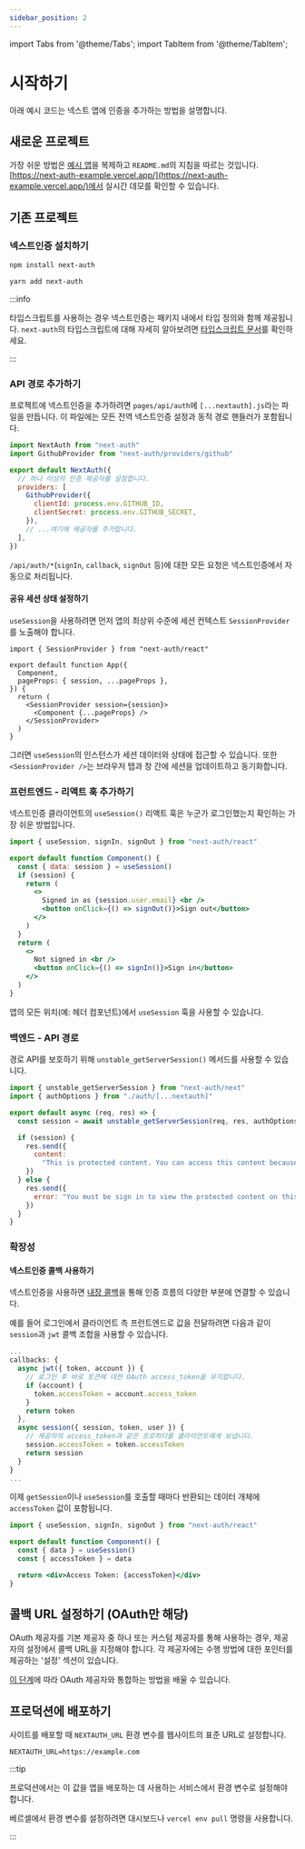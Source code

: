 ```yaml
---
sidebar_position: 2
---
```


import Tabs from '@theme/Tabs';
import TabItem from '@theme/TabItem';

# 시작하기

아래 예시 코드는 넥스트 앱에 인증을 추가하는 방법을 설명합니다.

## 새로운 프로젝트

가장 쉬운 방법은 [예시 앱](https://github.com/nextauthjs/next-auth-example)을 복제하고 `README.md`의 지침을 따르는 것입니다. [https://next-auth-example.vercel.app/](https://next-auth-example.vercel.app/)에서 실시간 데모를 확인할 수 있습니다.

## 기존 프로젝트

### 넥스트인증 설치하기

<Tabs groupId="package-manager">
  <TabItem value="npm" label="npm" default>

```bash
npm install next-auth
```

  </TabItem>
  <TabItem value="yarn" label="Yarn">

```bash
yarn add next-auth
```

  </TabItem>
</Tabs>

:::info

타입스크립트를 사용하는 경우 넥스트인증는 패키지 내에서 타입 정의와 함께 제공됩니다. `next-auth`의 타입스크립트에 대해 자세히 알아보려면 [타입스크립트 문서](https://next-auth.js.org/getting-started/typescript)를 확인하세요.

:::

### API 경로 추가하기

프로젝트에 넥스트인증을 추가하려면 `pages/api/auth`에 `[...nextauth].js`라는 파일을 만듭니다. 이 파일에는 모든 전역 넥스트인증 설정과 동적 경로 핸들러가 포함됩니다.

```js title="pages/api/auth/[...nextauth].js"
import NextAuth from "next-auth"
import GithubProvider from "next-auth/providers/github"

export default NextAuth({
  // 하나 이상의 인증 제공자를 설정합니다.
  providers: [
    GithubProvider({
      clientId: process.env.GITHUB_ID,
      clientSecret: process.env.GITHUB_SECRET,
    }),
    // ...여기에 제공자를 추가합니다.
  ],
})
```

`/api/auth/*`(`signIn`, `callback`, `signOut` 등)에 대한 모든 요청은 넥스트인증에서 자동으로 처리됩니다.

#### 공유 세션 상태 설정하기

`useSession`을 사용하려면 먼저 앱의 최상위 수준에 세션 컨텍스트 `SessionProvider`를 노출해야 합니다.

```tsx title="pages/_app.jsx"
import { SessionProvider } from "next-auth/react"

export default function App({
  Component,
  pageProps: { session, ...pageProps },
}) {
  return (
    <SessionProvider session={session}>
      <Component {...pageProps} />
    </SessionProvider>
  )
}
```

그러면 `useSession`의 인스턴스가 세션 데이터와 상태에 접근할 수 있습니다. 또한 `<SessionProvider />`는 브라우저 탭과 창 간에 세션을 업데이트하고 동기화합니다.

### 프런트엔드 - 리액트 훅 추가하기

넥스트인증 클라이언트의 `useSession()` 리액트 훅은 누군가 로그인했는지 확인하는 가장 쉬운 방법입니다.

```jsx title="components/login-btn.jsx"
import { useSession, signIn, signOut } from "next-auth/react"

export default function Component() {
  const { data: session } = useSession()
  if (session) {
    return (
      <>
        Signed in as {session.user.email} <br />
        <button onClick={() => signOut()}>Sign out</button>
      </>
    )
  }
  return (
    <>
      Not signed in <br />
      <button onClick={() => signIn()}>Sign in</button>
    </>
  )
}
```

앱의 모든 위치(예: 헤더 컴포넌트)에서 `useSession` 훅을 사용할 수 있습니다.

### 백엔드 - API 경로

경로 API를 보호하기 위해 `unstable_getServerSession()` 메서드를 사용할 수 있습니다.

```jsx title="pages/api/restricted.js"
import { unstable_getServerSession } from "next-auth/next"
import { authOptions } from "./auth/[...nextauth]"

export default async (req, res) => {
  const session = await unstable_getServerSession(req, res, authOptions)

  if (session) {
    res.send({
      content:
        "This is protected content. You can access this content because you are signed in.",
    })
  } else {
    res.send({
      error: "You must be sign in to view the protected content on this page.",
    })
  }
}
```

### 확장성

#### 넥스트인증 콜백 사용하기

넥스트인증을 사용하면 [내장 콜백](https://next-auth.js.org/configuration/callbacks)을 통해 인증 흐름의 다양한 부분에 연결할 수 있습니다.

예를 들어 로그인에서 클라이언트 측 프런트엔드로 값을 전달하려면 다음과 같이 `session`과 `jwt` 콜백 조합을 사용할 수 있습니다.

```js title="pages/api/auth/[...nextauth].js" {5, 11}
...
callbacks: {
  async jwt({ token, account }) {
    // 로그인 후 바로 토큰에 대한 OAuth access_token을 유지합니다.
    if (account) {
      token.accessToken = account.access_token
    }
    return token
  },
  async session({ session, token, user }) {
    // 제공자의 access_token과 같은 프로퍼티를 클라이언트에게 보냅니다.
    session.accessToken = token.accessToken
    return session
  }
}
...
```

이제 `getSession`이나 `useSession`를 호출할 때마다 반환되는 데이터 개체에 `accessToken` 값이 포함됩니다.

```jsx title="components/accessToken.jsx" {3}
import { useSession, signIn, signOut } from "next-auth/react"

export default function Component() {
  const { data } = useSession()
  const { accessToken } = data

  return <div>Access Token: {accessToken}</div>
}
```

## 콜백 URL 설정하기 (OAuth만 해당)

OAuth 제공자를 기본 제공자 중 하나 또는 커스텀 제공자를 통해 사용하는 경우, 제공자의 설정에서 콜백 URL을 지정해야 합니다. 각 제공자에는 수행 방법에 대한 포인터를 제공하는 '설정' 섹션이 있습니다.

[이 단계](https://next-auth.js.org/configuration/providers/oauth#how-to)에 따라 OAuth 제공자와 통합하는 방법을 배울 수 있습니다.

## 프로덕션에 배포하기

사이트를 배포할 때 `NEXTAUTH_URL` 환경 변수를 웹사이트의 표준 URL로 설정합니다.

```text
NEXTAUTH_URL=https://example.com
```

:::tip

프로덕션에서는 이 값을 앱을 배포하는 데 사용하는 서비스에서 환경 변수로 설정해야 합니다.

베르셀에서 환경 변수를 설정하려면 대시보드나 `vercel env pull` 명령을 사용합니다.

:::
